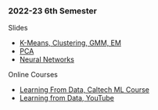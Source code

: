 ### 2022-23 6th Semester

Slides
- [K-Means, Clustering, GMM, EM](https://drive.google.com/file/d/1L1pbXNDInKhxfpsg8Z9XTPJzHn4tM5sH/view?usp=sharing)
- [PCA](https://drive.google.com/file/d/1-32EFCqlQja3XdtklQ5tbrYfTgRpC2MZ/view?usp=sharing)
- [Neural Networks](https://drive.google.com/file/d/12GY9OfBf7EwDfoKQlWuB2BZQiAQFYtuJ/view?usp=sharing)

Online Courses
- [Learning From Data, Caltech ML Course](https://work.caltech.edu/telecourse)
- [Learning from Data, YouTube](hhttps://www.youtube.com/watch?v=mbyG85GZ0PI&list=PLD63A284B7615313A)